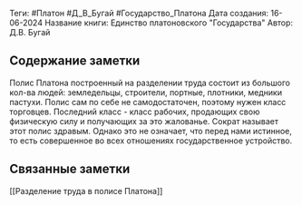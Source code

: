 Теги: #Платон #Д_В_Бугай #Государство_Платона
Дата создания: 16-06-2024
Название книги: Единство платоновского "Государства"
Автор: Д.В. Бугай
## Содержание заметки
Полис Платона построенный на разделении труда состоит из большого кол-ва людей: земледельцы, строители, портные, плотники, медники пастухи. Полис сам по себе не самодостаточен, поэтому нужен класс торговцев. Последний класс - класс рабочих, продающих свою физическую силу и получающих за это жалованье. Сократ называет этот полис здравым. Однако это не означает, что перед нами истинное, то есть совершенное во всех отношениях государственное устройство. 
## Связанные заметки
[[Разделение труда в полисе Платона]]